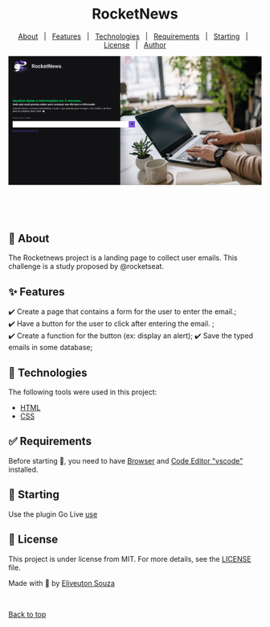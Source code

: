 <h1 align="center">RocketNews</h1>

<!-- <p align="center">
  <img alt="Github top language" src="https://img.shields.io/github/languages/top/{{YOUR_GITHUB_USERNAME}}/rocketnews?color=56BEB8">

  <img alt="Github language count" src="https://img.shields.io/github/languages/count/{{YOUR_GITHUB_USERNAME}}/rocketnews?color=56BEB8">

  <img alt="Repository size" src="https://img.shields.io/github/repo-size/{{YOUR_GITHUB_USERNAME}}/rocketnews?color=56BEB8">

  <img alt="License" src="https://img.shields.io/github/license/{{YOUR_GITHUB_USERNAME}}/rocketnews?color=56BEB8">

  <img alt="Github issues" src="https://img.shields.io/github/issues/{{YOUR_GITHUB_USERNAME}}/rocketnews?color=56BEB8" />

 <img alt="Github forks" src="https://img.shields.io/github/forks/{{YOUR_GITHUB_USERNAME}}/rocketnews?color=56BEB8" />

<img alt="Github stars" src="https://img.shields.io/github/stars/{{YOUR_GITHUB_USERNAME}}/rocketnews?color=56BEB8" />
</p> -->

<!-- Status -->

<!-- <h4 align="center">
	🚧  Rocketnews 🚀 Under construction...  🚧
</h4>

<hr> -->

<p align="center">
  <a href="#dart-about">About</a> &#xa0; | &#xa0; 
  <a href="#sparkles-features">Features</a> &#xa0; | &#xa0;
  <a href="#rocket-technologies">Technologies</a> &#xa0; | &#xa0;
  <a href="#white_check_mark-requirements">Requirements</a> &#xa0; | &#xa0;
  <a href="#checkered_flag-starting">Starting</a> &#xa0; | &#xa0;
  <a href="#memo-license">License</a> &#xa0; | &#xa0;
  <a href="https://github.com/{{YOUR_GITHUB_USERNAME}}" target="_blank">Author</a>
</p>

<div align="center" id="top"> 
  <img src="./.github/RocketNews.png" alt="Rocketnews" />

&#xa0;

  <!-- <a href="https://rocketnews.netlify.app">Demo</a> -->
</div>

<br>

## :dart: About

The Rocketnews project is a landing page to collect user emails. This challenge is a study proposed by @rocketseat.

## :sparkles: Features

:heavy_check_mark: Create a page that contains a form for the user to enter the email.;\
:heavy_check_mark: Have a button for the user to click after entering the email. ;\
:heavy_check_mark: Create a function for the button (ex: display an alert);
:heavy_check_mark: Save the typed emails in some database;

## :rocket: Technologies

The following tools were used in this project:

- [HTML](https://expo.io/)
- [CSS](https://nodejs.org/en/)

## :white_check_mark: Requirements

Before starting :checkered_flag:, you need to have [Browser](https://www.google.com/intl/pt-BR/chrome/) and [Code Editor "vscode"](https://code.visualstudio.com/) installed.

## :checkered_flag: Starting

Use the plugin Go Live [use](https://marketplace.visualstudio.com/items?itemName=ritwickdey.LiveServer)

## :memo: License

This project is under license from MIT. For more details, see the [LICENSE](LICENSE.md) file.

Made with 💜 by <a href="https://github.com/{{YOUR_GITHUB_USERNAME}}" target="_blank">Eliveuton Souza</a>

&#xa0;

<a href="#top">Back to top</a>

